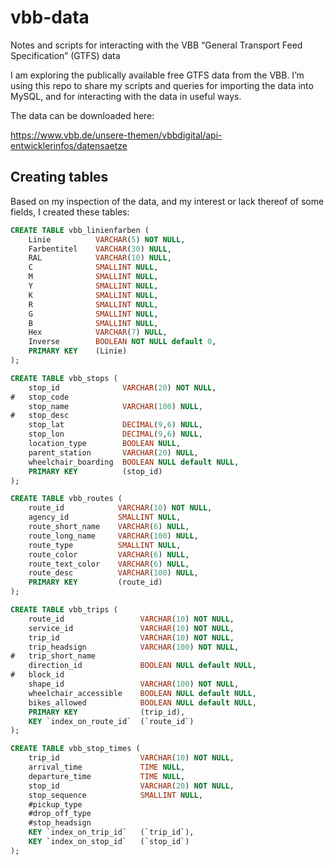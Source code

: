 # vbb-data

Notes and scripts for interacting with the VBB “General Transport Feed Specification” (GTFS) data

I am exploring the publically available free GTFS data from the VBB. I’m using this repo to share my scripts and queries for importing the data into MySQL, and for interacting with the data in useful ways.

The data can be downloaded here:

https://www.vbb.de/unsere-themen/vbbdigital/api-entwicklerinfos/datensaetze

## Creating tables

Based on my inspection of the data, and my interest or lack thereof of some fields, I created these tables:

```sql
CREATE TABLE vbb_linienfarben (
	Linie          VARCHAR(5) NOT NULL,
	Farbentitel    VARCHAR(30) NULL,
	RAL            VARCHAR(10) NULL,
	C              SMALLINT NULL,
	M              SMALLINT NULL,
	Y              SMALLINT NULL,
	K              SMALLINT NULL,
	R              SMALLINT NULL,
	G              SMALLINT NULL,
	B              SMALLINT NULL,
	Hex            VARCHAR(7) NULL,
	Inverse        BOOLEAN NOT NULL default 0,
	PRIMARY KEY    (Linie)
);

CREATE TABLE vbb_stops (
	stop_id              VARCHAR(20) NOT NULL,
#	stop_code
	stop_name            VARCHAR(100) NULL,
#	stop_desc
	stop_lat             DECIMAL(9,6) NULL,
	stop_lon             DECIMAL(9,6) NULL,
	location_type        BOOLEAN NULL,
	parent_station       VARCHAR(20) NULL,
	wheelchair_boarding  BOOLEAN NULL default NULL,
	PRIMARY KEY          (stop_id)
);

CREATE TABLE vbb_routes (
	route_id            VARCHAR(10) NOT NULL,
	agency_id           SMALLINT NULL,
	route_short_name    VARCHAR(6) NULL,
	route_long_name     VARCHAR(100) NULL,
	route_type          SMALLINT NULL,
	route_color         VARCHAR(6) NULL,
	route_text_color    VARCHAR(6) NULL,
	route_desc          VARCHAR(100) NULL,
	PRIMARY KEY         (route_id)
);

CREATE TABLE vbb_trips (
	route_id                 VARCHAR(10) NOT NULL,
	service_id               VARCHAR(10) NOT NULL,
	trip_id                  VARCHAR(10) NOT NULL,
	trip_headsign            VARCHAR(100) NOT NULL,
#	trip_short_name
	direction_id             BOOLEAN NULL default NULL,
#	block_id
	shape_id                 VARCHAR(100) NOT NULL,
	wheelchair_accessible    BOOLEAN NULL default NULL,
	bikes_allowed            BOOLEAN NULL default NULL,
	PRIMARY KEY              (trip_id),
	KEY `index_on_route_id`  (`route_id`)
);

CREATE TABLE vbb_stop_times (
	trip_id                  VARCHAR(10) NOT NULL,
	arrival_time             TIME NULL,
	departure_time           TIME NULL,
	stop_id                  VARCHAR(20) NOT NULL,
	stop_sequence            SMALLINT NULL,
	#pickup_type
	#drop_off_type
	#stop_headsign
	KEY `index_on_trip_id`   (`trip_id`),
	KEY `index_on_stop_id`   (`stop_id`)
);
```
